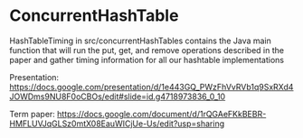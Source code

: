 # ConcurrentHashTable

HashTableTiming in src/concurrentHashTables contains the Java main function that will run the put, get, and remove operations described in the paper and gather timing information for all our hashtable implementations

Presentation: https://docs.google.com/presentation/d/1e443GQ_PWzFhVvRVb1q9SxRXd4JOWDms9NU8F0oCBOs/edit#slide=id.g4718973836_0_10

Term paper: https://docs.google.com/document/d/1rQGAeFKkBEBR-HMFLUVJqGLSz0mtX08EauWICjUe-Us/edit?usp=sharing
